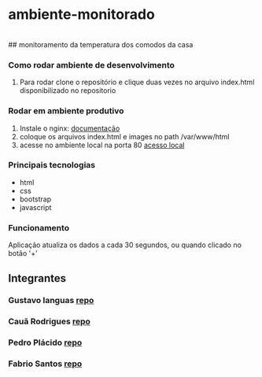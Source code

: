 # ambiente-monitorado
<br/>
## monitoramento da temperatura dos comodos da casa

### Como rodar ambiente de desenvolvimento
1. Para rodar clone o repositório e clique duas vezes no arquivo index.html disponibilizado no repositorio 

### Rodar em ambiente produtivo
1. Instale o nginx: [documentação](https://www.digitalocean.com/community/tutorials/how-to-install-nginx-on-ubuntu-20-04)<br/>
2. coloque os arquivos index.html e images no path /var/www/html <br/>
3. acesse no ambiente local na porta 80 [acesso local](http://localhost:80) <br/>

### Principais tecnologias
- html
- css
- bootstrap
- javascript

### Funcionamento
Aplicação atualiza os dados a cada 30 segundos, ou quando clicado no botão '+'

## Integrantes
### Gustavo Ianguas [repo](https://github.com/GustavoIanguas/ambiente-monitorado) <br/>
### Cauã Rodrigues [repo](https://github.com/cauarpmarques/ambientes-monitorado) <br/>
### Pedro Plácido [repo](https://github.com/zPlacd/ambiente-monitorado) <br/>
### Fabrio Santos [repo](https://github.com/Fabriciozil/ambiente-monitorado) <br/>
